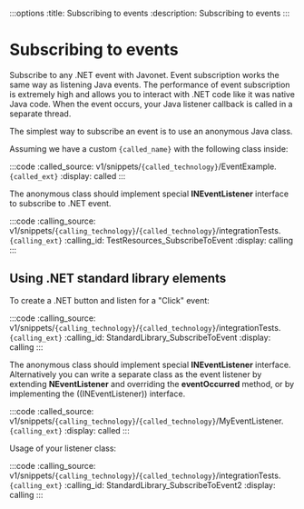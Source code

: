 :::options
:title: Subscribing to events
:description: Subscribing to events
:::

# Subscribing to events

Subscribe to any .NET event with Javonet. Event subscription works the same way as listening Java events. The performance of event subscription is extremely high and allows you to interact with .NET code like it was native Java code. When the event occurs, your Java listener callback is called in a separate thread.  

The simplest way to subscribe an event is to use an anonymous Java class.  
  
Assuming we have a custom `{called_name}` with the following class inside:  

:::code 
:called_source: v1/snippets/`{called_technology}`/EventExample.`{called_ext}`
:display: called
:::

The anonymous class should implement special **INEventListener** interface to subscribe to .NET event.

:::code
:calling_source: v1/snippets/`{calling_technology}`/`{called_technology}`/integrationTests.`{calling_ext}`
:calling_id: TestResources_SubscribeToEvent
:display: calling
:::


## Using .NET standard library elements  
  
To create a .NET button and listen for a "Click" event:

:::code
:calling_source: v1/snippets/`{calling_technology}`/`{called_technology}`/integrationTests.`{calling_ext}`
:calling_id: StandardLibrary_SubscribeToEvent
:display: calling
:::

The anonymous class should implement special **INEventListener** interface. Alternatively you can write a separate class as the event listener by extending **NEventListener** and overriding the **eventOccurred** method, or by implementing the ((INEventListener)) interface.  

:::code
:called_source: v1/snippets/`{calling_technology}`/`{called_technology}`/MyEventListener.`{calling_ext}`
:display: called
:::

Usage of your listener class:


:::code
:calling_source: v1/snippets/`{calling_technology}`/`{called_technology}`/integrationTests.`{calling_ext}`
:calling_id: StandardLibrary_SubscribeToEvent2
:display: calling
:::
